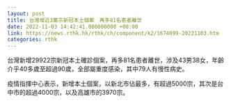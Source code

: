 ```yaml
---
layout: post
title: 台灣增近3萬宗新冠本土個案　再多81名患者離世
date: 2022-11-03 14:42:41.000000000 +08:00
link: https://news.rthk.hk/rthk/ch/component/k2/1674099-20221103.htm
categories: rthk
---
```


台灣新增29922宗新冠本土確診個案，再多81名患者離世，涉及43男38女，年齡介乎40多歲至超過90歲，全部屬重度感染，其中79人有慢性病史。

疫情指揮中心表示，新增本土個案，以新北市佔最多，有超過5000宗，其次是台中市的超過4000宗，以及高雄市的3970宗。
